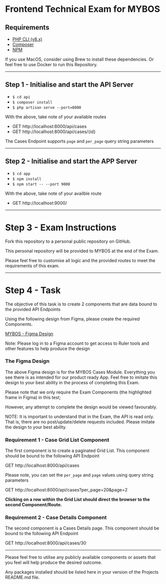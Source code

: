 # Frontend Technical Exam for MYBOS

## Requirements
- [PHP CLI (v8.x)](https://www.digitalocean.com/community/tutorials/how-to-install-php-8-1-and-set-up-a-local-development-environment-on-ubuntu-22-04)
- [Composer](https://getcomposer.org/doc/00-intro.md#installation-linux-unix-macos)
- [NPM](https://docs.npmjs.com/downloading-and-installing-node-js-and-npm)

If you use MacOS, consider using Brew to install these dependencies.
Or feel free to use Docker to run this Repository.

---

## Step 1 - Initialise and start the API Server
- `$ cd api`
- `$ composer install`
- `$ php artisan serve --port=8000`

With the above, take note of your available routes
- GET http://localhost:8000/api/cases
- GET http://localhost:8000/api/cases/{id}

The Cases Endpoint supports `page` and `per_page` query string parameters

---

## Step 2 - Initialise and start the APP Server
- `$ cd app`
- `$ npm install`
- `$ npm start -- --port 9000`

With the above, take note of your availble route
- GET http://localhost:9000/

---

# Step 3 - Exam Instructions
Fork this repository to a personal public repository on GitHub.

This personal repository will be provided to MYBOS at the end of the Exam.

Please feel free to customise all logic and the provided routes to meet the requirements of this exam.

---

# Step 4 - Task

The objective of this task is to create 2 components that are data bound to the provided API Endpoints

Using the following design from Figma, please create the required Components.

[MYBOS - Figma Design](https://www.figma.com/file/xXIsvJmavZ6g92Cfhdn1bw/Cases?type=design&node-id=0%3A1&mode=design&t=kIPB2pPGVsHC3ftM-1)

Note: Please log in to a Figma account to get access to Ruler tools and other features to help produce the design

### The Figma Design
The above Figma design is for the MYBOS Cases Module. Everything you see there is as intended for our product ready App.
Feel free to imitate this design to your best ability in the process of completing this Exam.

Please note that we only require the Exam Components (the highlighted frame in Figma) in this test;

However, any attempt to complete the design would be viewed favourably.

NOTE: It is important to understand that in the Exam, the API is read only. That is, there are no post/update/delete
requests included. Please imitate the design to your best ability.

### Requirement 1 - Case Grid List Component

The first component is to create a paginated Grid List. This component should be bound to the following API Endpoint

GET http://localhost:8000/api/cases

Please note, you can set the `per_page` and `page` values using query string parameters

GET http://localhost:8000/api/cases?per_page=20&page=2

**Clicking on a row within the Grid List should direct the browser to the second Component/Route.**

### Requirement 2 - Case Details Component

The second component is a Cases Details page. This component should be bound to the following API Endpoint

GET http://localhost:8000/api/cases/30

---

Please feel free to utilise any publicly available components or assets that you feel will help produce the desired outcome.

Any packages installed should be listed here in your version of the Projects README.md file.

